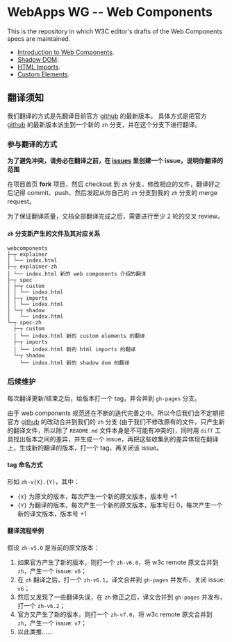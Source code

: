 WebApps WG -- Web Components
===============

This is the repository in which W3C editor's drafts of the Web Components specs are maintained.

- [Introduction to Web Components](http://w3c.github.io/webcomponents/explainer/).
- [Shadow DOM](http://w3c.github.io/webcomponents/spec/shadow/).
- [HTML Imports](http://w3c.github.io/webcomponents/spec/imports/).
- [Custom Elements](http://w3c.github.io/webcomponents/spec/custom/).

## 翻译须知

我们翻译的方式是先翻译目前官方 [github](https://github.com/w3c/webcomponents) 的最新版本。
具体方式是把官方 [github](https://github.com/w3c/webcomponents) 的最新版本派生到一个新的 `zh` 分支，并在这个分支下进行翻译。

### 参与翻译的方式

**为了避免冲突，请务必在翻译之前，在 [issues](https://github.com/w3c-html-ig-zh/webcomponents/issues) 里创建一个 issue，说明你翻译的范围**

在项目首页 **fork** 项目，然后 checkout 到 `zh` 分支，修改相应的文件，翻译好之后记得 commit、push、然后发起从你自己的 `zh` 分支到我的 `zh` 分支的 merge request。

为了保证翻译质量，文档全部翻译完成之后，需要进行至少 2 轮的交叉 review。

#### `zh` 分支新产生的文件及其对应关系

```
webcomponents
├─┬ explainer
│ └── index.html
├─┬ explainer-zh
│ └── index.html 新的 web components 介绍的翻译
├─┬ spec
│ ├─┬ custom
│ │ └── index.html
│ ├─┬ imports
│ │ └── index.html
│ └─┬ shadow
│   └── index.html
└─┬ spec-zh
  ├─┬ custom
  │ └── index.html 新的 custom elements 的翻译
  ├─┬ imports
  │ └── index.html 新的 html imports 的翻译
  └─┬ shadow
    └── index.html 新的 shadow dom 的翻译
```

### 后续维护

每次翻译更新/结束之后，给版本打一个 tag，并合并到 `gh-pages` 分支。

由于 web components 规范还在不断的迭代完善之中。所以今后我们会不定期把官方 [github](https://github.com/w3c/webcomponents) 的改动合并到我们的 `zh` 分支 (由于我们不修改原有的文件，只产生新的翻译文件，所以除了 `README.md` 文件本身是不可能有冲突的)，同时用 `diff` 工具找出版本之间的差异，并生成一个 issue，再把这些收集到的差异体现在翻译上，生成新的翻译的版本，打一个 tag，再关闭该 issue。

#### tag 命名方式

形如 `zh-v{X}.{Y}`，其中：

* `{X}` 为原文的版本，每次产生一个新的原文版本，版本号 +1
* `{Y}` 为翻译的版本，每次产生一个新的原文版本，版本号归 0，每次产生一个新的译文版本，版本号 +1

#### 翻译流程举例

假设 `zh-v5.0` 是当前的原文版本：

1. 如果官方产生了新的版本，则打一个 `zh-v6.0`，将 w3c remote 原文合并到 `zh`，产生一个 issue: `v6`；
2. 在 `zh` 翻译之后，打一个 `zh-v6.1`，译文合并到 `gh-pages` 并发布，关闭 issue: `v6`；
3. 然后又发现了一些翻译失误，在 `zh` 修正之后，译文合并到 `gh-pages` 并发布，打一个 `zh-v6.2`；
4. 官方又产生了新的版本，则打一个 `zh-v7.0`，将 w3c remote 原文合并到 `zh`，产生一个 issue: `v7`；
5. 以此类推……

